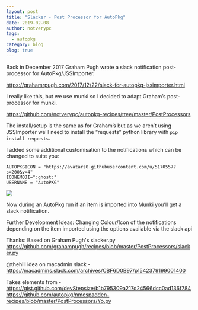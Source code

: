 ```yaml
---
layout: post
title: "Slacker - Post Processor for AutoPkg"
date: 2019-02-08
author: notverypc
tags:
  - autopkg 
category: blog
blog: true
---
```

Back in December 2017 Graham Pugh wrote a slack notification post-processor for AutoPkg/JSSImporter.

<a href="https://grahamrpugh.com/2017/12/22/slack-for-autopkg-jssimporter.html">https://grahamrpugh.com/2017/12/22/slack-for-autopkg-jssimporter.html</a>

I really like this, but we use munki so I decided to adapt Graham’s post-processor for munki.

<a href="https://github.com/notverypc/autopkg-recipes/tree/master/PostProcessors">https://github.com/notverypc/autopkg-recipes/tree/master/PostProcessors</a>

The install/setup is the same as for Graham’s but as we aren’t using JSSImporter we’ll need to install the “requests” python library with `pip install requests`.

I added some additional customisation to the notifications which can be changed to suite you:
```
AUTOPKGICON = "https://avatars0.githubusercontent.com/u/5170557?s=200&v=4"
ICONEMOJI=":ghost:"
USERNAME = "AutoPKG"
```

<img src="{{site.baseurl}}/assets/img/slacker_notification.png">

Now during an AutoPkg run if an item is imported into Munki you’ll get a slack notification.

Further Development Ideas:
Changing Colour/Icon of the notifications depending on the item imported using the options available via the slack api

Thanks:
Based on Graham Pugh's slacker.py
<a href="https://github.com/grahampugh/recipes/blob/master/PostProcessors/slacker.py">https://github.com/grahampugh/recipes/blob/master/PostProcessors/slacker.py</a>

@thehill idea on macadmin slack - <a href="https://macadmins.slack.com/archives/CBF6D0B97/p1542379199001400">https://macadmins.slack.com/archives/CBF6D0B97/p1542379199001400</a>

 Takes elements from - 
 <a href="https://gist.github.com/devStepsize/b1b795309a217d24566dcc0ad136f784">https://gist.github.com/devStepsize/b1b795309a217d24566dcc0ad136f784</a>
<a href="https://github.com/autopkg/nmcspadden-recipes/blob/master/PostProcessors/Yo.py">https://github.com/autopkg/nmcspadden-recipes/blob/master/PostProcessors/Yo.py</a>